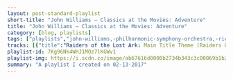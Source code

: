 ```yaml
---
layout: post-standard-playlist
short-title: "John Williams — Classics at the Movies: Adventure"
title: "John Williams — Classics at the Movies: Adventure"
category: [blog, playlists]
tags: ["playlists","john-williams,-philharmonic-symphony-orchestra,-richard-hayman","johann-sebastian-bach,-capella-istropolitana,-jaroslav-dvořák","john-williams,-philharmonic-symphony-orchestra,-richard-hayman","wolfgang-amadeus-mozart,-capella-istropolitana,-barry-wordsworth","alexander-borodin,-budapest-haydn-quartet","john-barry,-philharmonic-symphony-orchestra,-richard-hayman","danny-elfman,-richard-hayman,-philharmonic-symphony-orchestra","jean-sibelius,-slovak-radio-symphony-orchestra,-kenneth-schermerhorn","john-williams,-philharmonic-symphony-orchestra,-richard-hayman","johann-strauss-ii,-strauss-festival-orchestra,-ondrej-lenard"]
tracks: [{"title":"Raiders of the Lost Ark: Main Title Theme (Raiders Of The Lost Ark)","album":"Classics at the Movies: Adventure","artists":"John Williams, Philharmonic Symphony Orchestra, Richard Hayman"},{"title":"Overture (Suite) No. 3 in D Major, BWV 1068: Air (The Spy Who Loved Me)","album":"Classics at the Movies: Adventure","artists":"Johann Sebastian Bach, Capella Istropolitana, Jaroslav Dvořák"},{"title":"Indiana Jones Theme","album":"Classics at the Movies: Adventure","artists":"John Williams, Philharmonic Symphony Orchestra, Richard Hayman"},{"title":"Symphony No. 40 in G Minor, K. 550: Molto allegro (The Living Daylights)","album":"Classics at the Movies: Adventure","artists":"Wolfgang Amadeus Mozart, Capella Istropolitana, Barry Wordsworth"},{"title":"String Quartet No. 2 in D Major: III. Notturno: Andante (The Living Daylights)","album":"Classics at the Movies: Adventure","artists":"Alexander Borodin, Budapest Haydn Quartet"},{"title":"Goldfinger: Excerpts (Goldfinger)","album":"Classics at the Movies: Adventure","artists":"John Barry, Philharmonic Symphony Orchestra, Richard Hayman"},{"title":"Batman (arr. R. Hayman): Selection (Batman)","album":"Classics at the Movies: Adventure","artists":"Danny Elfman, Richard Hayman, Philharmonic Symphony Orchestra"},{"title":"Finlandia (Die Hard 2)","album":"Classics at the Movies: Adventure","artists":"Jean Sibelius, Slovak Radio Symphony Orchestra, Kenneth Schermerhorn"},{"title":"Superman: Title Theme And Love Theme","album":"Classics at the Movies: Adventure","artists":"John Williams, Philharmonic Symphony Orchestra, Richard Hayman"},{"title":"An der schonen, blauen Donau (The Beautiful Blue Danube), Op. 314 (True Lies)","album":"Classics at the Movies: Adventure","artists":"Johann Strauss II, Strauss Festival Orchestra, Ondrej Lenard"}]
playlist-id: 7Kg96Nk4WHJ1MOz7lKGWv1
playlist-img: https://i.scdn.co/image/ab67616d0000b2734b343c3c00069b1b2b318dae
summary: "A playlist I created on 02-13-2017"
---
```

